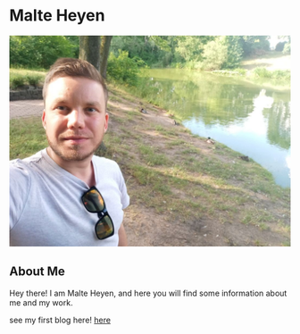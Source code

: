 # Malte Heyen

![profile picture](assets/profile_picture.jpg)

## About Me

Hey there! 
I am Malte Heyen, and here you will find some information about me and my work.

see my first blog here! [here](pages/blog1.html)
